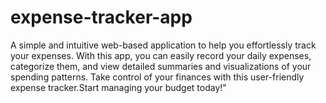 # expense-tracker-app
A simple and intuitive web-based application to help you effortlessly track your expenses. With this app, you can easily record your daily expenses, categorize them, and view detailed summaries and visualizations of your spending patterns. Take control of your finances with this user-friendly expense tracker.Start managing your budget today!"
